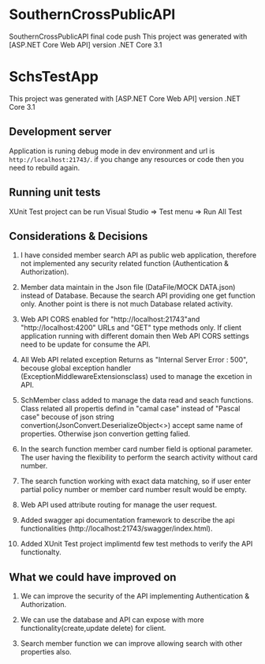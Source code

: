 # SouthernCrossPublicAPI
SouthernCrossPublicAPI final code push
This project was generated with [ASP.NET Core Web API] version .NET Core 3.1

# SchsTestApp

This project was generated with [ASP.NET Core Web API] version .NET Core 3.1

## Development server

Application is runing debug mode in dev environment and url is `http://localhost:21743/`. if you change any resources or code then you need to rebuild again.

## Running unit tests

XUnit Test project can be run Visual Studio => Test menu => Run All Test

## Considerations & Decisions

01) I have consided member search API as public web application, therefore not implemented any security related function (Authentication & Authorization).

02) Member data maintain in the Json file (DataFile/MOCK DATA.json) instead of Database. Because the search API providing one get function only. Another point is there is not much Database related activity.

03) Web API CORS enabled for "http://localhost:21743"and "http://localhost:4200" URLs and "GET" type methods only. If client application running with different domain then Web API CORS settings need to be update for consume the API. 

04) All Web API related exception Returns as "Internal Server Error : 500", becouse global exception handler (ExceptionMiddlewareExtensionsclass) used to manage the excetion in API.

05) SchMember class added to manage the data read and seach functions. Class related all propertis defind in "camal case" instead of "Pascal case" becouse of json string convertion(JsonConvert.DeserializeObject<>) accept same name of properties. Otherwise json convertion getting falied.

06) In the search function member card number field is optional parameter. The user having the flexibility to perform the search activity without card number.

07) The search function working with exact data matching, so if user enter partial policy number or member card number result would be empty.

08) Web API used attribute routing for manage the user request.

9) Added swagger api documentation framework to describe the api functionalities (http://localhost:21743/swagger/index.html).

10) Added XUnit Test project implimentd few test methods to verify the API functionalty. 

## What we could have improved on

01) We can improve the security of the API implementing Authentication & Authorization.

02) We can use the database and API can expose  with more functionality(create,update delete) for client.

03) Search member function we can improve allowing search with other properties also.
